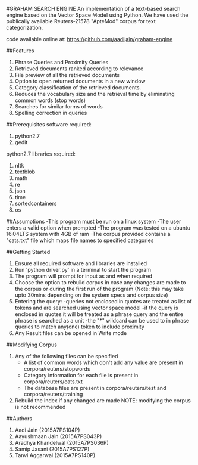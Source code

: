#GRAHAM SEARCH ENGINE
An implementation of a text-based search engine based on the Vector Space Model using Python. We have used the publically available Reuters-21578 "ApteMod" corpus for text categorization.

code available online at: https://github.com/aadijain/graham-engine

##Features
1. Phrase Queries and Proximity Queries
2. Retrieved documents ranked according to relevance
3. File preview of all the retrieved documents
4. Option to open returned documents in a new window
5. Category classification of the retrieved documents.
6. Reduces the vocabulary size and the retrieval time by eliminating common words (stop words)
7. Searches for similar forms of words
8. Spelling correction in queries

##Prerequisites
software required:
1. python2.7
2. gedit

python2.7 libraries required:
1. nltk
2. textblob
3. math
4. re
5. json
6. time
7. sortedcontainers
8. os

##Assumptions
-This program must be run on a linux system
-The user enters a valid option when prompted
-The program was tested on a ubuntu 16.04LTS system with 4GB of ram
-The corpus provided contains a "cats.txt" file which maps file names to specified categories

##Getting Started
1. Ensure all required software and libraries are installed 
2. Run 'python driver.py' in a terminal to start the program
3. The program will prompt for input as and when required
4. Choose the option to rebuild corpus in case any changes are made to the corpus or during the first run of the program (Note: this may take upto 30mins depending on the system specs and corpus size) 
5. Entering the query:
	-queries not enclosed in quotes are treated as list of tokens and are searched using vector space model
	-if the query is enclosed in quotes it will be treated as a phrase query and the entire phrase is searched as a unit
	-the "*" wildcard can be used to in phrase queries to match any(one) token to include proximity
6. Any Result files can be opened in Write mode

##Modifying Corpus
1. Any of the following files can be specified
	- A list of common words which don't add any value are present in corpora/reuters/stopwords
	- Category information for each file is present in corpora/reuters/cats.txt
	- The database files are present in corpora/reuters/test and corpora/reuters/training
2. Rebuild the index if any changed are made
NOTE: modifying the corpus is not recommended

##Authors
1. Aadi       Jain 			(2015A7PS104P)
2. Aayushmaan Jain 			(2015A7PS043P)
3. Aradhya    Khandelwal 	(2015A7PS036P)
4. Samip      Jasani 		(2015A7PS127P)
5. Tanvi      Aggarwal 		(2015A7PS140P)